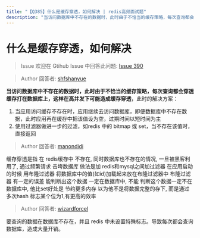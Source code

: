 ```yaml
---
title: "【Q385】什么是缓存穿透，如何解决 | redis高频面试题"
description: "当访问数据库中不存在的数据时，此时由于不恰当的缓存策略，每次查询都会穿透缓存打在数据库上，这样在高并发下可能造成缓存穿透  字节跳动面试题、阿里腾讯面试题、美团小米面试题。"
---
```


# 什么是缓存穿透，如何解决

> Issue
> 欢迎在 Gtihub Issue 中回答此问题: [Issue 390](https://github.com/shfshanyue/Daily-Question/issues/390)

> Author
> 回答者: [shfshanyue](https://github.com/shfshanyue)

**当访问数据库中不存在的数据时，此时由于不恰当的缓存策略，每次查询都会穿透缓存打在数据库上，这样在高并发下可能造成缓存穿透**，此时的解决方案：

1. 当应用访问缓存不存在时，应用继续去访问数据库，即便数据库中不存在数据，此时应用再在缓存中把该值设为空，过期时间以短时间为主
1. 使用过滤器做进一步的过滤，如redis 中的 bitmap 或 set，当不存在该值时，直接返回

> Author
> 回答者: [manondidi](https://github.com/manondidi)

缓存穿透是指 在 redis缓存中 不存在, 同时数据库也不存在的情况,
一旦被黑客利用了, 通过频繁请求 击垮数据库
做法是加 redis和mysql之间加过滤器
在应用启动的时候 用布隆过滤器 将数据库中的值(如id)加载起来放在布隆过滤器中
布隆过滤器 有一定的误差 能判断出这个数据 一定在数据库中, 不能 判断这个数据一定不在数据库中,
他比set好处是 节约更多内存 以为他不是将数据完整的存下, 而是通过多次hash 标志某个位为1,有更高的效率

> Author
> 回答者: [wizardforcel](https://github.com/wizardforcel)

要查询的数据在数据库不存在，并且 redis 中未设置特殊标志。导致每次都会查询数据库，造成大量开销。
